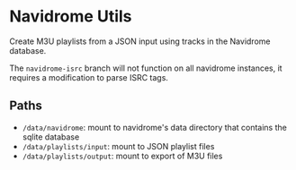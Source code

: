 # Navidrome Utils

Create M3U playlists from a JSON input using tracks in the Navidrome database.

The `navidrome-isrc` branch will not function on all navidrome instances, it requires a modification to parse ISRC tags.

## Paths

- `/data/navidrome`: mount to navidrome's data directory that contains the sqlite database
- `/data/playlists/input`: mount to JSON playlist files
- `/data/playlists/output`: mount to export of M3U files
